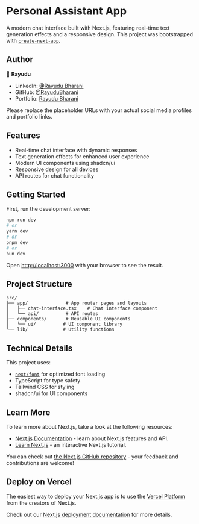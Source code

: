 # Personal Assistant App

A modern chat interface built with Next.js, featuring real-time text generation effects and a responsive design. This project was bootstrapped with [`create-next-app`](https://nextjs.org/docs/app/api-reference/cli/create-next-app).

## Author

👤 **Rayudu**
- LinkedIn: [@Rayudu Bharani](https://linkedin.com/in/rayudu-bharani)
- GitHub: [@RayuduBharani](https://github.com/RayuduBharani)
- Portfolio: [Rayudu Bharani](https://rayudubharani.vercel.app/)

Please replace the placeholder URLs with your actual social media profiles and portfolio links.

## Features

- Real-time chat interface with dynamic responses
- Text generation effects for enhanced user experience
- Modern UI components using shadcn/ui
- Responsive design for all devices
- API routes for chat functionality

## Getting Started

First, run the development server:

```bash
npm run dev
# or
yarn dev
# or
pnpm dev
# or
bun dev
```

Open [http://localhost:3000](http://localhost:3000) with your browser to see the result.

## Project Structure

```
src/
├── app/              # App router pages and layouts
│   ├── chat-interface.tsx    # Chat interface component
│   └── api/          # API routes
├── components/       # Reusable UI components
│   └── ui/          # UI component library
└── lib/             # Utility functions
```

## Technical Details

This project uses:
- [`next/font`](https://nextjs.org/docs/app/building-your-application/optimizing/fonts) for optimized font loading
- TypeScript for type safety
- Tailwind CSS for styling
- shadcn/ui for UI components

## Learn More

To learn more about Next.js, take a look at the following resources:

- [Next.js Documentation](https://nextjs.org/docs) - learn about Next.js features and API.
- [Learn Next.js](https://nextjs.org/learn) - an interactive Next.js tutorial.

You can check out [the Next.js GitHub repository](https://github.com/vercel/next.js) - your feedback and contributions are welcome!

## Deploy on Vercel

The easiest way to deploy your Next.js app is to use the [Vercel Platform](https://vercel.com/new?utm_medium=default-template&filter=next.js&utm_source=create-next-app&utm_campaign=create-next-app-readme) from the creators of Next.js.

Check out our [Next.js deployment documentation](https://nextjs.org/docs/app/building-your-application/deploying) for more details.
